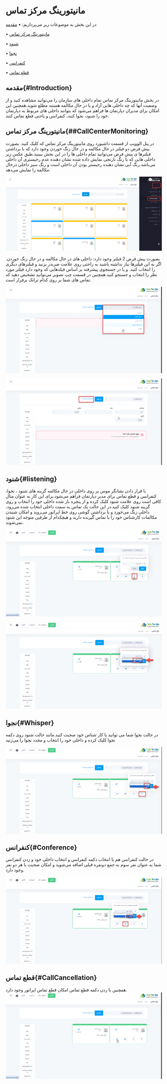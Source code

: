# مانیتورینگ مرکز تماس

در این بخش به موضوعات زیر می‌پردازیم:
•	[مقدمه ](#Introduction)

•	[مانیتورینگ مرکز تماس ](#CallCenterMonitoring)

•	[شنود ](#listening)

•	[نجوا ](#Whisper)

•	[کنفرانس ](#Conference)

•   [قطع تماس](#CallCancellation)


## مقدمه{#Introduction}

در بخش مانیتورینگ مرکز تماس تمام داخلی های سازمان را می‌توانید مشاهده کنید و از وضعیت آنها که چه داخلی هایی آزاد و یا در حال مکالمه هستند مطلع شوید.همچنین این امکان برای مدیران دپارتمان ها فراهم می‌شود که بتوانند داخلی های مربوط به دپارتمان خود را شنود، نجوا کنند، کنفرانس و یاحتی قطع  تماس کنند.

##  مانیتورینگ مرکز تماس{##CallCenterMonitoring}

در پنل الوویپ از قسمت داشبورد روی مانیتورینگ مرکز تماس  که کلیک کنید. بصورت پیش فرض دو فیلتر در حال مکالمه و در حال زنگ خوردن وجود دارد که با برداشتن فیلترها ی پیش فرض می‌توانید تمام داخلی ها را در این بخش ببینید.طبق عکس زیر داخلی هایی که با رنگ نارنجی نمایش داده شده نشان دهنده عدم رجیستری آن داخلی می‌باشد.رنگ آبی نشان دهنده رجیستر بودن آن داخلی است و رنگ سبز داخلی درحال مکالمه را نمایش می‌دهد. 

![مانیتور مرکز تماس ](./Image/monitor2.png)

بصورت پیش فرض 2 فیلتر وجود دارد: داخلی های در حال مکالمه و در حال زنگ خوردن. اگر به این فیلترها نیاز نداشته باشید به راحتی روی علامت ضربدر بزنید و فیلترهای دیگری را انتخاب کنید. و یا در جستجوی پیشرفته بر اساس فیلدهایی که وجود دارد فیلتر مورد نظر را انتخاب و جستجو کنید.همچنین در قسمت چپ تصویر ‌می‌توانید تشخیص دهید که تماس های شما بر روی  کدام ترانک برقرار است.

![مانیتور مرکز تماس ](./Image/monitor4.png)

![مانیتور مرکز تماس ](./Image/monitor5.png)

## شنود{#listening}

با قرار دادن نشانگر موس بر روی داخلی در حال مکالمه گزینه های شنود ، نجوا، کنفرانس و قطع تماس برای مدیر دپارتمان فراهم می‌شود.برای این کار به عنوان مثال کافی است روی علامت شنود کلیک کرده و از پنجره باز شده داخلی خود را انتخاب  و روی گزینه شنود کلیک کنید.در این حالت یک تماس به سمت داخلی انتخاب شده می‌رود، داخلی زنگ می‌خورد و با برداشتن گوشی روی خط اپراتور می‌روید و امکان شنیدن مکالمات کارشناس خود را با تماس گیرنده دارید و هیچکدام از طرفین متوجه این شنود نمی‌شوند.

![مانیتور مرکز تماس ](./Image/monitor6.png)

![مانیتور مرکز تماس ](./Image/monitor7.png)

## نجوا{#Whisper}

در حالت نجوا شما می توانید با کار شناس خود صحبت کنید.مانند حالت شنود روی دکمه نجوا کلیک کرده و داخلی خود را انتخاب و مجدد نجوا را می‌زنید

![مانیتور مرکز تماس ](./Image/monitor8.png)

## کنفرانس{#Conference}

در حالت کنفرانس هم با انتخاب دکمه کنفرانس و انتخاب داخلی خود و زدن کنفرانس شما به عنوان نفر سوم به جمع دونفره قبلی اضافه می‌شوید و امکان صحبت با هر دو نفر وجود دارد.

![مانیتور مرکز تماس ](./Image/monitor9.png)

## قطع تماس{#CallCancellation}

همچنین با زدن دکمه قطع تماس امکان قطع تماس اپراتور وجود دارد.
![مانیتور مرکز تماس ](./Image/monitor10.png)